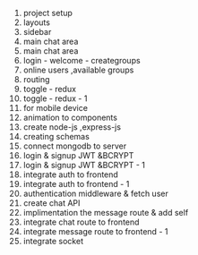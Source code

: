 1. project setup
2. layouts
3. sidebar
4. main chat area
5. main chat area
6. login - welcome - creategroups
7. online users ,available groups
8. routing
9. toggle - redux
10. toggle - redux - 1
11. for mobile device
12. animation to components
13. create node-js ,express-js
14. creating schemas
15. connect mongodb to server
16. login & signup JWT &BCRYPT
17. login & signup JWT &BCRYPT - 1
18. integrate auth to frontend
19. integrate auth to frontend - 1
20. authentication middleware & fetch user
21. create chat API
22. implimentation the message route & add self
23. integrate chat route to frontend 
24. integrate message route to frontend - 1
25. integrate socket
